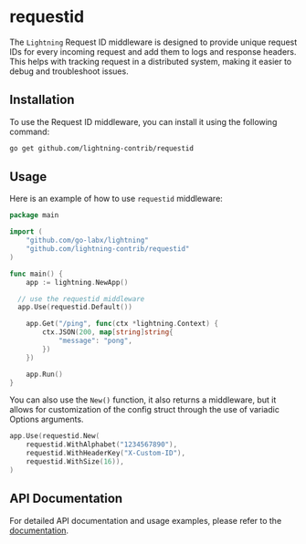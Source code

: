 # requestid

The `Lightning` Request ID middleware is designed to provide unique request IDs for every incoming request and add them to logs and response headers. This helps with tracking request in a distributed system, making it easier to debug and troubleshoot issues.

## Installation

To use the Request ID middleware, you can install it using the following command:

```bash
go get github.com/lightning-contrib/requestid
```

## Usage

Here is an example of how to use `requestid` middleware:

```go
package main

import (
	"github.com/go-labx/lightning"
	"github.com/lightning-contrib/requestid"
)

func main() {
	app := lightning.NewApp()

  // use the requestid middleware
  app.Use(requestid.Default())

	app.Get("/ping", func(ctx *lightning.Context) {
		ctx.JSON(200, map[string]string{
			"message": "pong",
		})
	})

	app.Run()
}
```

You can also use the `New()` function, it also returns a middleware, but it allows for customization of the config struct through the use of variadic Options arguments.

```go
app.Use(requestid.New(
    requestid.WithAlphabet("1234567890"),
    requestid.WithHeaderKey("X-Custom-ID"),
    requestid.WithSize(16)),
)
```

## API Documentation

For detailed API documentation and usage examples, please refer to the [documentation](https://pkg.go.dev/github.com/lightning-contrib/requestid).
